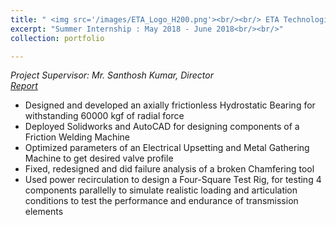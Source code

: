 ```yaml
---
title: " <img src='/images/ETA_Logo_H200.png'><br/><br/> ETA Technologies, Bengaluru"
excerpt: "Summer Internship : May 2018 - June 2018<br/><br/>"
collection: portfolio

---
```

*Project Supervisor: Mr. Santhosh Kumar, Director*  
*[Report](https://drive.google.com/file/d/1gQSWn4veyOLEN_4VV_m_KN8YV4T48y_y/view?usp=sharing)*
*	Designed and developed an axially frictionless Hydrostatic Bearing for withstanding 60000 kgf of radial force
*	Deployed Solidworks and AutoCAD for designing components of a Friction Welding Machine 
*	Optimized parameters of an Electrical Upsetting and Metal Gathering Machine to get desired valve profile
*	Fixed, redesigned and did failure analysis of a broken Chamfering tool
*	Used power recirculation to design a Four-Square Test Rig, for testing 4 components parallelly to simulate realistic loading and articulation conditions to test the performance and endurance of transmission elements

<br/><br/>

